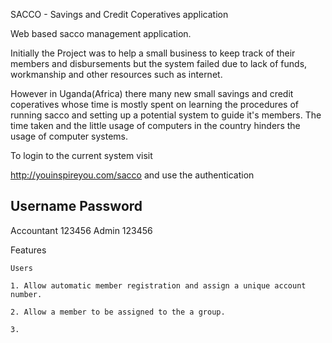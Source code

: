 SACCO - Savings and Credit Coperatives application

Web based sacco management application.

Initially the Project was to help a small business to keep track of their members and disbursements but the system failed due to lack of funds, workmanship and other resources such as internet.

However in Uganda(Africa) there many new small savings and credit coperatives whose time is mostly spent on learning the procedures of running sacco and setting up a potential system to guide it's members. The time taken and the little usage of computers in the country hinders the usage of computer systems.

To login to the current system visit

http://youinspireyou.com/sacco and use the authentication

Username		Password
-------------------------
Accountant		123456
Admin			123456

Features

	Users
	
	1. Allow automatic member registration and assign a unique account number.
	
	2. Allow a member to be assigned to the a group.
	
	3.
